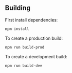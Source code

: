 ## Building

First install dependencies:

```sh
npm install
```

To create a production build:

```sh
npm run build-prod
```

To create a development build:

```sh
npm run build-dev
```